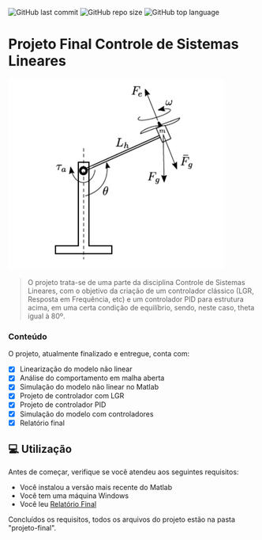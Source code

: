 ![GitHub last commit](https://img.shields.io/github/last-commit/luis-cmenezes/aeropendulum-control)
![GitHub repo size](https://img.shields.io/github/repo-size/luis-cmenezes/aeropendulum-control)
![GitHub top language](https://img.shields.io/github/languages/top/luis-cmenezes/aeropendulum-control)

# Projeto Final Controle de Sistemas Lineares

<img src="example-aeropendulum.png">

> O projeto trata-se de uma parte da disciplina Controle de Sistemas Lineares, com o objetivo da criação de um controlador clássico (LGR, Resposta em Frequência, etc) e um controlador PID 
> para estrutura acima, em uma certa condição de equilíbrio, sendo, neste caso, theta igual à 80º.

### Conteúdo

O projeto, atualmente finalizado e entregue, conta com:

- [x] Linearização do modelo não linear
- [x] Análise do comportamento em malha aberta
- [x] Simulação do modelo não linear no Matlab
- [x] Projeto de controlador com LGR
- [x] Projeto de controlador PID
- [x] Simulação do modelo com controladores
- [x] Relatório final 

## 💻 Utilização

Antes de começar, verifique se você atendeu aos seguintes requisitos:
* Você instalou a versão mais recente do Matlab
* Você tem uma máquina Windows
* Você leu [Relatório Final](https://github.com/luis-cmenezes/aeropendulum-control/blob/main/projeto-final/Relat%C3%B3rio%20Final%20-%20Luis%20Felipe%20Costa%20Fernandes%20de%20Menezes.pdf)

Concluídos os requisitos, todos os arquivos do projeto estão na pasta "projeto-final".
